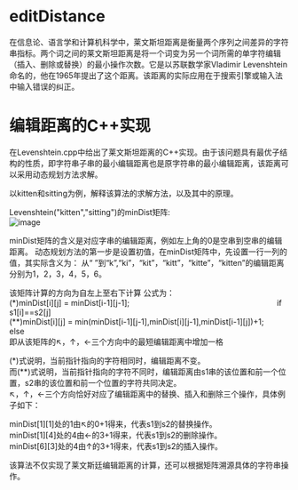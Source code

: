 # editDistance
在信息论、语言学和计算机科学中，莱文斯坦距离是衡量两个序列之间差异的字符串指标。两个词之间的莱文斯坦距离是将一个词变为另一个词所需的单字符编辑（插入、删除或替换）的最小操作次数。它是以苏联数学家Vladimir Levenshtein命名的，他在1965年提出了这个距离。该距离的实际应用在于搜索引擎或输入法中输入错误的纠正。

# 编辑距离的C++实现
在Levenshtein.cpp中给出了莱文斯坦距离的C++实现。由于该问题具有最优子结构的性质，即字符串子串的最小编辑距离也是原字符串的最小编辑距离，该距离可以采用动态规划方法求解。

以kitten和sitting为例，解释该算法的求解方法，以及其中的原理。

Levenshtein("kitten","sitting")的minDist矩阵:  
![image](https://user-images.githubusercontent.com/114931168/201870727-d8037e9d-6dfa-41b9-93ac-4e21105eabc5.png)

minDist矩阵的含义是对应字串的编辑距离，例如左上角的0是空串到空串的编辑距离。
动态规划方法的第一步是设置初值，在minDist矩阵中，先设置一行一列的值，其实际含义为：
从“ ”到“k”,“ki”，“kit”，“kitt”，“kitte”，“kitten”的编辑距离分别为1，2，3，4，5，6。

该矩阵计算的方向为自左上至右下计算
公式为：  
(*)minDist[i][j] = minDist[i-1][j-1];&emsp;&emsp;&emsp;&emsp;&emsp;&emsp;&emsp;&emsp;&emsp;&emsp;&emsp;&emsp;&emsp;&emsp;&emsp;&emsp;&emsp;&emsp;&emsp;if s1[i]==s2[j]  
(**)minDist[i][j] = min(minDist[i-1][j-1],minDist[i][j-1],minDist[i-1][j])+1;&emsp;&emsp;&emsp;else  
即从该矩阵的↖，↑，←三个方向中的最短编辑距离中增加一格

(*)式说明，当前指针指向的字符相同时，编辑距离不变。  
而(**)式说明，当前指针指向的字符不同时，编辑距离由s1串的该位置和前一个位置，s2串的该位置和前一个位置的字符共同决定。  
↖，↑，←三个方向恰好对应了编辑距离中的替换、插入和删除三个操作，具体例子如下：

minDist[1][1]处的1由↖的0+1得来，代表s1到s2的替换操作。  
minDist[1][4]处的4由←的3+1得来，代表s1到s2的删除操作。  
minDist[6][3]处的4由↑的3+1得来，代表s1到s2的插入操作。  

该算法不仅实现了莱文斯廷编辑距离的计算，还可以根据矩阵溯源具体的字符串操作。
